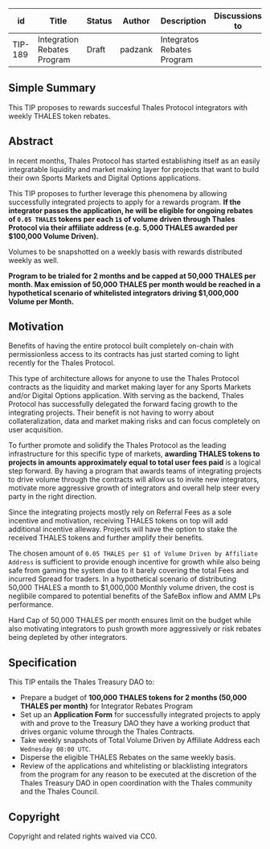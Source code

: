 | id | Title | Status | Author | Description | Discussions to | Created |
| ----------- | ----------- | ----------- | ----------- | ----------- | ----------- | ----------- |
| TIP-189 | Integration Rebates Program | Draft | padzank | Integratos Rebates Program |  | 2023-11-28
 
## Simple Summary

This TIP proposes to rewards succesful Thales Protocol integrators with weekly THALES token rebates.

## Abstract

In recent months, Thales Protocol has started establishing itself as an easily integratable liquidity and market making layer for projects that want to build their own Sports Markets and Digital Options applications.  
 
This TIP proposes to further leverage this phenomena by allowing successfully integrated projects to apply for a rewards program. **If the integrator passes the application, he will be eligible for ongoing rebates of `0.05 THALES` tokens per each `1$` of volume driven through Thales Protocol via their affiliate address (e.g. 5,000 THALES awarded per $100,000 Volume Driven).**


Volumes to be snapshotted on a weekly basis with rewards distributed weekly as well.  
 
**Program to be trialed for 2 months and be capped at 50,000 THALES per month. Max emission of 50,000 THALES per month would be reached in a hypothetical scenario of whitelisted integrators driving $1,000,000 Volume per Month.** 


## Motivation


Benefits of having the entire protocol built completely on-chain with permissionless access to its contracts has just started coming to light recently for the Thales Protocol.  
 
This type of architecture allows for anyone to use the Thales Protocol contracts as the liquidity and market making layer for any Sports Markets and/or Digital Options application. With serving as the backend, Thales Protocol has successfully delegated the forward facing growth to the integrating projects. Their benefit is not having to worry about collateralization, data and market making risks and can focus completely on user acquisition.  
 
To further promote and solidify the Thales Protocol as the leading infrastructure for this specific type of markets, **awarding THALES tokens to projects in amounts approximately equal to total user fees paid** is a logical step forward. By having a program that awards teams of integrating projects to drive volume through the contracts will allow us to invite new integrators, motivate more aggressive growth of integrators and overall help steer every party in the right direction.  


Since the integrating projects mostly rely on Referral Fees as a sole incentive and motivation, receiving THALES tokens on top will add additional incentive alleway. Projects will have the option to stake the received THALES tokens and further amplify their benefits.  
 
The chosen amount of `0.05 THALES per $1 of Volume Driven by Affiliate Address` is sufficient to provide enough incentive for growth while also being safe from gaming the system due to it barely covering the total Fees and incurred Spread for traders. In a hypothetical scenario of distributing 50,000 THALES a month to $1,000,000 Monthly volume driven, the cost is neglibile compared to potential benefits of the SafeBox inflow and AMM LPs performance.
 
Hard Cap of 50,000 THALES per month ensures limit on the budget while also motivating integrators to push growth more aggressively or risk rebates being depleted by other integrators.


## Specification
 
  This TIP entails the Thales Treasury DAO to:  
- Prepare a budget of **100,000 THALES tokens for 2 months (50,000 THALES per month)** for Integrator Rebates Program
- Set up an **Application Form** for successfully integrated projects to apply with and prove to the Treasury DAO they have a working product that drives organic volume through the Thales Contracts.
- Take weekly snapshots of Total Volume Driven by Affiliate Address each `Wednesday 08:00 UTC`.
- Disperse the eligible THALES Rebates on the same weekly basis.
- Review of the applications and whitelisting or blacklisting integrators from the program for any reason to be executed at the discretion of the Thales Treasury DAO in open coordination with the Thales community and the Thales Council.


## Copyright
 
Copyright and related rights waived via CC0.
